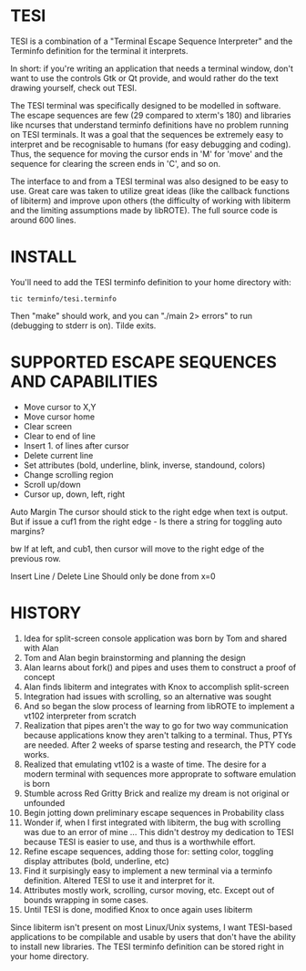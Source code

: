 TESI
====

TESI is a combination of a "Terminal Escape Sequence Interpreter" and the Terminfo definition for the terminal it interprets.

In short: if you're writing an application that needs a terminal window, don't want to use the controls Gtk or Qt provide, and would rather do the text drawing yourself, check out TESI.

The TESI terminal was specifically designed to be modelled in software. The escape sequences are few (29 compared to xterm's 180) and libraries like ncurses that understand terminfo definitions have no problem running on TESI terminals. It was a goal that the sequences be extremely easy to interpret and be recognisable to humans (for easy debugging and coding). Thus, the sequence for moving the cursor ends in 'M' for 'move' and the sequence for clearing the screen ends in 'C', and so on.

The interface to and from a TESI terminal was also designed to be easy to use. Great care was taken to utilize great ideas (like the callback functions of libiterm) and improve upon others (the difficulty of working with libiterm and the limiting assumptions made by libROTE). The full source code is around 600 lines.


INSTALL
====

You'll need to add the TESI terminfo definition to your home directory with:

	tic terminfo/tesi.terminfo

Then "make" should work, and you can "./main 2> errors" to run (debugging to stderr is on). Tilde exits.


SUPPORTED ESCAPE SEQUENCES AND CAPABILITIES
====

* Move cursor to X,Y
* Move cursor home
* Clear screen
* Clear to end of line
* Insert 1. of lines after cursor
* Delete current line
* Set attributes (bold, underline, blink, inverse, standound, colors)
* Change scrolling region
* Scroll up/down
* Cursor up, down, left, right

Auto Margin
The cursor should stick to the right edge when text is output. But if issue a cuf1 from the right edge - 
Is there a string for toggling auto margins?

bw
If at left, and cub1, then cursor will move to the right edge of the previous row.

Insert Line / Delete Line
Should only be done from x=0


HISTORY
====

1. Idea for split-screen console application was born by Tom and shared with Alan
1. Tom and Alan begin brainstorming and planning the design
1. Alan learns about fork() and pipes and uses them to construct a proof of concept
1. Alan finds libiterm and integrates with Knox to accomplish split-screen
1. Integration had issues with scrolling, so an alternative was sought
1. And so began the slow process of learning from libROTE to implement a vt102 interpreter from scratch
1. Realization that pipes aren't the way to go for two way communication because applications know they aren't talking to a terminal. Thus, PTYs are needed. After 2 weeks of sparse testing and research, the PTY code works.
1. Realized that emulating vt102 is a waste of time. The desire for a modern terminal with sequences more approprate to software emulation is born
1. Stumble across Red Gritty Brick and realize my dream is not original or unfounded
1. Begin jotting down preliminary escape sequences in Probability class
1. Wonder if, when I first integrated with libiterm, the bug with scrolling was due to an error of mine ... This didn't destroy my dedication to TESI because TESI is easier to use, and thus is a worthwhile effort.
1. Refine escape sequences, adding those for: setting color, toggling display attributes (bold, underline, etc)
1. Find it surpisingly easy to implement a new terminal via a terminfo definition. Altered TESI to use it and interpret for it.
1. Attributes mostly work, scrolling, cursor moving, etc. Except out of bounds wrapping in some cases.
1. Until TESI is done, modified Knox to once again uses libiterm

Since libiterm isn't present on most Linux/Unix systems, I want TESI-based applications to be compilable and usable by users that don't have the ability to install new libraries. The TESI terminfo definition can be stored right in your home directory.

